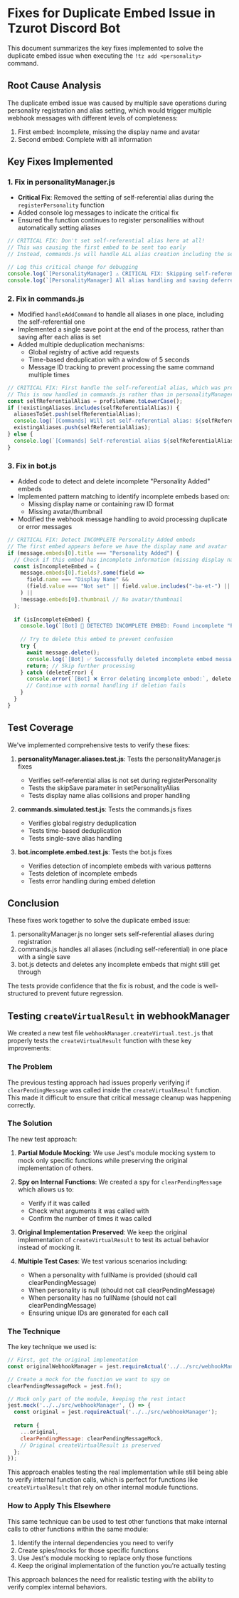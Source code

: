 # Fixes for Duplicate Embed Issue in Tzurot Discord Bot

This document summarizes the key fixes implemented to solve the duplicate embed issue when executing the `!tz add <personality>` command.

## Root Cause Analysis

The duplicate embed issue was caused by multiple save operations during personality registration and alias setting, which would trigger multiple webhook messages with different levels of completeness:

1. First embed: Incomplete, missing the display name and avatar
2. Second embed: Complete with all information

## Key Fixes Implemented

### 1. Fix in personalityManager.js

- **Critical Fix**: Removed the setting of self-referential alias during the `registerPersonality` function
- Added console log messages to indicate the critical fix
- Ensured the function continues to register personalities without automatically setting aliases

```javascript
// CRITICAL FIX: Don't set self-referential alias here at all!
// This was causing the first embed to be sent too early
// Instead, commands.js will handle ALL alias creation including the self-referential one

// Log this critical change for debugging
console.log(`[PersonalityManager] ⚠️ CRITICAL FIX: Skipping self-referential alias creation here to prevent double embeds`);
console.log(`[PersonalityManager] All alias handling and saving deferred to commands.js`);
```

### 2. Fix in commands.js

- Modified `handleAddCommand` to handle all aliases in one place, including the self-referential one
- Implemented a single save point at the end of the process, rather than saving after each alias is set
- Added multiple deduplication mechanisms:
  - Global registry of active add requests
  - Time-based deduplication with a window of 5 seconds
  - Message ID tracking to prevent processing the same command multiple times

```javascript
// CRITICAL FIX: First handle the self-referential alias, which was previously causing double embeds
// This is now handled in commands.js rather than in personalityManager.js
const selfReferentialAlias = profileName.toLowerCase();
if (!existingAliases.includes(selfReferentialAlias)) {
  aliasesToSet.push(selfReferentialAlias);
  console.log(`[Commands] Will set self-referential alias: ${selfReferentialAlias} -> ${profileName}`);
  existingAliases.push(selfReferentialAlias);
} else {
  console.log(`[Commands] Self-referential alias ${selfReferentialAlias} already exists - skipping`);
}
```

### 3. Fix in bot.js

- Added code to detect and delete incomplete "Personality Added" embeds
- Implemented pattern matching to identify incomplete embeds based on:
  - Missing display name or containing raw ID format
  - Missing avatar/thumbnail
- Modified the webhook message handling to avoid processing duplicate or error messages

```javascript
// CRITICAL FIX: Detect INCOMPLETE Personality Added embeds
// The first embed appears before we have the display name and avatar
if (message.embeds[0].title === "Personality Added") {
  // Check if this embed has incomplete information (missing display name or avatar)
  const isIncompleteEmbed = (
    message.embeds[0].fields?.some(field => 
      field.name === "Display Name" && 
      (field.value === "Not set" || field.value.includes("-ba-et-") || field.value.includes("-zeevat-"))
    ) || 
    !message.embeds[0].thumbnail // No avatar/thumbnail
  );
  
  if (isIncompleteEmbed) {
    console.log(`[Bot] 🚨 DETECTED INCOMPLETE EMBED: Found incomplete "Personality Added" embed - attempting to delete`);
    
    // Try to delete this embed to prevent confusion
    try {
      await message.delete();
      console.log(`[Bot] ✅ Successfully deleted incomplete embed message ID ${message.id}`);
      return; // Skip further processing
    } catch (deleteError) {
      console.error(`[Bot] ❌ Error deleting incomplete embed:`, deleteError);
      // Continue with normal handling if deletion fails
    }
  }
}
```

## Test Coverage

We've implemented comprehensive tests to verify these fixes:

1. **personalityManager.aliases.test.js**: Tests the personalityManager.js fixes
   - Verifies self-referential alias is not set during registerPersonality
   - Tests the skipSave parameter in setPersonalityAlias
   - Tests display name alias collisions and proper handling

2. **commands.simulated.test.js**: Tests the commands.js fixes
   - Verifies global registry deduplication
   - Tests time-based deduplication
   - Tests single-save alias handling

3. **bot.incomplete.embed.test.js**: Tests the bot.js fixes
   - Verifies detection of incomplete embeds with various patterns
   - Tests deletion of incomplete embeds
   - Tests error handling during embed deletion

## Conclusion

These fixes work together to solve the duplicate embed issue:

1. personalityManager.js no longer sets self-referential aliases during registration
2. commands.js handles all aliases (including self-referential) in one place with a single save
3. bot.js detects and deletes any incomplete embeds that might still get through

The tests provide confidence that the fix is robust, and the code is well-structured to prevent future regression.

## Testing `createVirtualResult` in webhookManager

We created a new test file `webhookManager.createVirtual.test.js` that properly tests the `createVirtualResult` function with these key improvements:

### The Problem

The previous testing approach had issues properly verifying if `clearPendingMessage` was called inside the `createVirtualResult` function. This made it difficult to ensure that critical message cleanup was happening correctly.

### The Solution

The new test approach:

1. **Partial Module Mocking**: We use Jest's module mocking system to mock only specific functions while preserving the original implementation of others.

2. **Spy on Internal Functions**: We created a spy for `clearPendingMessage` which allows us to:
   - Verify if it was called
   - Check what arguments it was called with
   - Confirm the number of times it was called
   
3. **Original Implementation Preserved**: We keep the original implementation of `createVirtualResult` to test its actual behavior instead of mocking it.

4. **Multiple Test Cases**: We test various scenarios including:
   - When a personality with fullName is provided (should call clearPendingMessage)
   - When personality is null (should not call clearPendingMessage)
   - When personality has no fullName (should not call clearPendingMessage)
   - Ensuring unique IDs are generated for each call

### The Technique

The key technique we used is:

```javascript
// First, get the original implementation
const originalWebhookManager = jest.requireActual('../../src/webhookManager');

// Create a mock for the function we want to spy on
clearPendingMessageMock = jest.fn();

// Mock only part of the module, keeping the rest intact
jest.mock('../../src/webhookManager', () => {
  const original = jest.requireActual('../../src/webhookManager');
  
  return {
    ...original,
    clearPendingMessage: clearPendingMessageMock,
    // Original createVirtualResult is preserved
  };
});
```

This approach enables testing the real implementation while still being able to verify internal function calls, which is perfect for functions like `createVirtualResult` that rely on other internal module functions.

### How to Apply This Elsewhere

This same technique can be used to test other functions that make internal calls to other functions within the same module:

1. Identify the internal dependencies you need to verify
2. Create spies/mocks for those specific functions
3. Use Jest's module mocking to replace only those functions
4. Keep the original implementation of the function you're actually testing

This approach balances the need for realistic testing with the ability to verify complex internal behaviors.